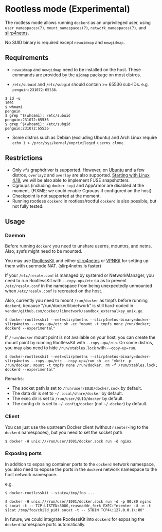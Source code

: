 # Rootless mode (Experimental)

The rootless mode allows running `dockerd` as an unprivileged user, using `user_namespaces(7)`, `mount_namespaces(7)`, `network_namespaces(7)`, and [slirp4netns](https://github.com/rootless-containers/slirp4netns).

No SUID binary is required except `newuidmap` and `newgidmap`.

## Requirements
* `newuidmap` and `newgidmap` need to be installed on the host. These commands are provided by the `uidmap` package on most distros.

* `/etc/subuid` and `/etc/subgid` should contain >= 65536 sub-IDs. e.g. `penguin:231072:65536`.

```console
$ id -u
1001
$ whoami
penguin
$ grep ^$(whoami): /etc/subuid
penguin:231072:65536
$ grep ^$(whoami): /etc/subgid
penguin:231072:65536
```

* Some distros such as Debian (excluding Ubuntu) and Arch Linux require `echo 1 > /proc/sys/kernel/unprivileged_userns_clone`.

## Restrictions

* Only `vfs` graphdriver is supported. However, on [Ubuntu](http://kernel.ubuntu.com/git/ubuntu/ubuntu-artful.git/commit/fs/overlayfs?h=Ubuntu-4.13.0-25.29&id=0a414bdc3d01f3b61ed86cfe3ce8b63a9240eba7) and a few distros, `overlay2` and `overlay` are also supported. [Starting with Linux 4.18](https://www.phoronix.com/scan.php?page=news_item&px=Linux-4.18-FUSE), we will be also able to implement FUSE snapshotters.
* Cgroups (including `docker top`) and AppArmor are disabled at the moment. (FIXME: we could enable Cgroups if configured on the host)
* Checkpoint is not supported at the moment.
* Running rootless `dockerd` in rootless/rootful `dockerd` is also possible, but not fully tested.

## Usage

### Daemon
Before running `dockerd` you need to unshare userns, mountns, and netns. Also, sysfs might need to be mounted.

You may use [RootlessKit](https://github.com/rootless-containers/rootlesskit) and either [slirp4netns](https://github.com/moby/slirp4netns) or [VPNKit](https://github.com/moby/vpnkit) for setting up them with usermode NAT. (slirp4netns is faster)

If your `/etc/resolv.conf` is managed by systemd or NetworkManager, you need to run RootlessKit with `--copy-up=/etc` so as to prevent `/etc/resolv.conf` in the namespace from being unexpectedly unmounted when `/etc/resolv.conf` is recreated on the host.

Also, currently you need to mount `/run/docker` as tmpfs before running `dockerd`, because "/run/docker/libnetwork" is still hard-coded in `vendor/github.com/docker/libnetwork/sandbox_externalkey_unix.go`.

```
$ docker-rootlesskit --net=slirp4netns --slirp4netns-binary=docker-slirp4netns --copy-up=/etc sh -ec "mount -t tmpfs none /run/docker; dockerd --experimental"
```

If `/run/docker` mount point is not available on your host, you can create the mount point by running RootlessKit with `--copy-up=/run`. On some distros, you may also need to hide `/run/xtables.lock` with `--copy-up=run`.

```console
$ docker-rootlesskit --net=slirp4netns --slirp4netns-binary=docker-slirp4netns --copy-up=/etc --copy-up=/run sh -ec "mkdir -p /run/docker; mount -t tmpfs none /run/docker; rm -f /run/xtables.lock; dockerd --experimental"
```

Remarks:
* The socket path is set to `/run/user/$UID/docker.sock` by default.
* The data dir is set to `~/.local/share/docker` by default.
* The exec dir is set to `/run/user/$UID/docker` by default.
* The config dir is set to `~/.config/docker` (not `~/.docker`) by default.

### Client

You can just use the upstream Docker client (without `nsenter`-ing to the `dockerd` namespaces), but you need to set the socket path.

```console
$ docker -H unix:///run/user/1001/docker.sock run -d nginx
```

### Exposing ports

In addition to exposing container ports to the `dockerd` network namespace, you also need to expose the ports in the `dockerd` network namespace to the host network namespace.

e.g.
```console
$ docker-rootlesskit --state=/tmp/foo ...
```

```console
$ docker -H unix:///run/user/1001/docker.sock run -d -p 80:80 nginx
$ socat -t -- TCP-LISTEN:8080,reuseaddr,fork EXEC:"nsenter -U -n -t $(cat /tmp/foo/child_pid) socat -t -- STDIN TCP4\:127.0.0.1\:80"
```

In future, we could integrate RootlessKit into `dockerd` for exposing the `dockerd` namespace ports automatically.
